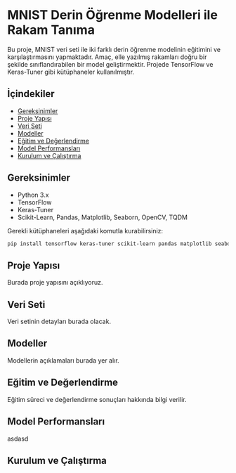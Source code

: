 # MNIST Derin Öğrenme Modelleri ile Rakam Tanıma

Bu proje, MNIST veri seti ile iki farklı derin öğrenme modelinin eğitimini ve karşılaştırmasını yapmaktadır. Amaç, elle yazılmış rakamları doğru bir şekilde sınıflandırabilen bir model geliştirmektir. Projede TensorFlow ve Keras-Tuner gibi kütüphaneler kullanılmıştır.

## İçindekiler
- [Gereksinimler](#gereksinimler)
- [Proje Yapısı](#proje-yapısı)  
- [Veri Seti](#veri-seti)  
- [Modeller](#modeller)  
- [Eğitim ve Değerlendirme](#eğitim-ve-değerlendirme)  
- [Model Performansları](#model-performansları)
- [Kurulum ve Çalıştırma](#kurulum-ve-çalıştırma)

## Gereksinimler
- Python 3.x
- TensorFlow
- Keras-Tuner
- Scikit-Learn, Pandas, Matplotlib, Seaborn, OpenCV, TQDM

Gerekli kütüphaneleri aşağıdaki komutla kurabilirsiniz:
```bash
pip install tensorflow keras-tuner scikit-learn pandas matplotlib seaborn opencv-python tqdm
```


## Proje Yapısı  
Burada proje yapısını açıklıyoruz.

## Veri Seti  
Veri setinin detayları burada olacak.

## Modeller  
Modellerin açıklamaları burada yer alır.

## Eğitim ve Değerlendirme  
Eğitim süreci ve değerlendirme sonuçları hakkında bilgi verilir.

## Model Performansları
asdasd
## Kurulum ve Çalıştırma
